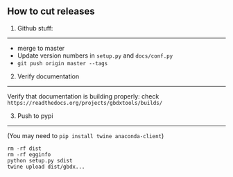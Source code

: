How to cut releases
-------------------

1. Github stuff:
-------------

* merge to master
* Update version numbers in `setup.py` and `docs/conf.py`
* ```git push origin master --tags```

2. Verify documentation
--------------
Verify that documentation is building properly: check ```https://readthedocs.org/projects/gbdxtools/builds/```

3. Push to pypi
----------

(You may need to `pip install twine anaconda-client`)

```
rm -rf dist
rm -rf egginfo
python setup.py sdist 
twine upload dist/gbdx...
```